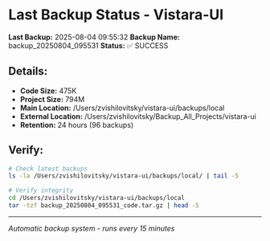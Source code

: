 # Last Backup Status - Vistara-UI

**Last Backup:** 2025-08-04 09:55:32
**Backup Name:** backup_20250804_095531
**Status:** ✅ SUCCESS

## Details:
- **Code Size:** 475K
- **Project Size:** 794M
- **Main Location:** /Users/zvishilovitsky/vistara-ui/backups/local
- **External Location:** /Users/zvishilovitsky/Backup_All_Projects/vistara-ui
- **Retention:** 24 hours (96 backups)

## Verify:
```bash
# Check latest backups
ls -la /Users/zvishilovitsky/vistara-ui/backups/local/ | tail -5

# Verify integrity
cd /Users/zvishilovitsky/vistara-ui/backups/local
tar -tzf backup_20250804_095531_code.tar.gz | head -5
```

---
*Automatic backup system - runs every 15 minutes*
